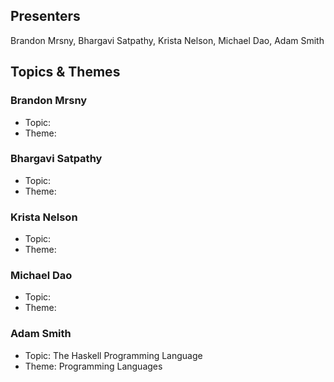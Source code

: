 ## Presenters

Brandon Mrsny, Bhargavi Satpathy, Krista Nelson, Michael Dao, Adam Smith

## Topics & Themes

### Brandon Mrsny

* Topic:
* Theme:

### Bhargavi Satpathy

* Topic:
* Theme:

### Krista Nelson

* Topic:
* Theme:

### Michael Dao

* Topic:
* Theme:

### Adam Smith

* Topic: The Haskell Programming Language
* Theme: Programming Languages
